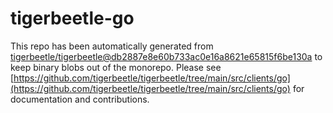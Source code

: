 # tigerbeetle-go
This repo has been automatically generated from [tigerbeetle/tigerbeetle@db2887e8e60b733ac0e16a8621e65815f6be130a](https://github.com/tigerbeetle/tigerbeetle/commit/db2887e8e60b733ac0e16a8621e65815f6be130a) to keep binary blobs out of the monorepo. Please see [https://github.com/tigerbeetle/tigerbeetle/tree/main/src/clients/go](https://github.com/tigerbeetle/tigerbeetle/tree/main/src/clients/go) for documentation and contributions.
